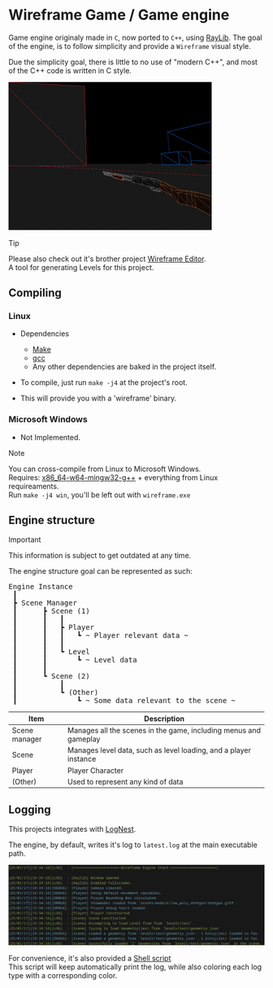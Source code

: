 # Wireframe Game / Game engine

Game engine originaly made in `C`, now ported to `C++`, using [RayLib](https://github.com/raysan5/raylib).
The goal of the engine, is to follow simplicity and provide a `Wireframe` visual style.

Due the simplicity goal, there is little to no use of "modern C++", and most of the C++ code is written in C style.

<img src="readme/1.png" width="400">

> [!TIP]
> Please also check out it's brother project [Wireframe Editor](https://github.com/LeaoMartelo2/wireframe_editor).\
> A tool for generating Levels for this project.



## Compiling

### Linux
 - Dependencies
    - [Make](https://www.gnu.org/software/make/)
    - [gcc](https://gcc.gnu.org/)
    - Any other dependencies are baked in the project itself.

 - To compile, just run `make -j4` at the project's root.
 - This will provide you with a 'wireframe' binary.

### Microsoft Windows

 - Not Implemented.

> [!NOTE]
> You can cross-compile from Linux to Microsoft Windows.\
> Requires: [x86_64-w64-mingw32-g++](https://www.mingw-w64.org/) + everything from Linux requireaments.\
> Run `make -j4 win`, you'll be left out with `wireframe.exe`


## Engine structure

> [!IMPORTANT]
> This information is subject to get outdated at any time.

The engine structure goal can be represented as such:

<pre>
Engine Instance
 ┃
 ┣ Scene Manager 
 ┃      ┣ Scene (1)
 ┃      ┃   ┃
 ┃      ┃   ┣ Player
 ┃      ┃   ┃   ┗ ~ Player relevant data ~
 ┃      ┃   ┃
 ┃      ┃   ┗ Level
 ┃      ┃       ┗ ~ Level data
 ┃      ┃
 ┃      ┗ Scene (2)
 ┃          ┃
 ┃          ┗ (Other)
 ┃              ┗ ~ Some data relevant to the scene ~
</pre>

 

| Item          | Description                                                      | 
| ---           | ---                                                              |
| Scene manager | Manages all the scenes in the game, including menus and gameplay |
| Scene         | Manages level data, such as level loading, and a player instance |
| Player        | Player Character                                                 |
| (Other)       | Used to represent any kind of data                               |


## Logging

This projects integrates with [LogNest](https://github.com/LeaoMartelo2/LogNest).

The engine, by default, writes it's log to `latest.log` at the main executable path.


<img src="readme/2.png">

For convenience, it's also provided a [Shell script](./log.sh)\
This script will keep automatically print the log, while also coloring each log type with a corresponding color.
